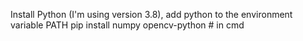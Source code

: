 Install Python (I'm using version 3.8), add python to the environment variable PATH
pip install numpy opencv-python # in cmd